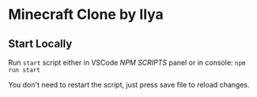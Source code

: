 # Minecraft Clone by Ilya

## Start Locally

Run `start` script either in VSCode *NPM SCRIPTS* panel or in console: `npm run start`

You don't need to restart the script, just press save file to reload changes.
